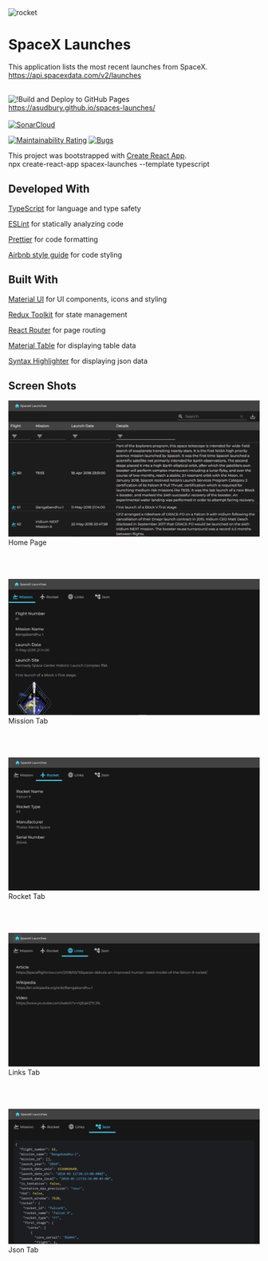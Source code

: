 <img src="https://images.unsplash.com/photo-1541185933-ef5d8ed016c2?ixid=MnwxMjA3fDB8MHxzZWFyY2h8OHx8cm9ja2V0fGVufDB8fDB8fA%3D%3D&ixlib=rb-1.2.1&auto=format&fit=crop&w=1050&q=80" alt="rocket"/>

# SpaceX Launches

This application lists the most recent launches from SpaceX.
<br />
https://api.spacexdata.com/v2/launches
<br />
<br />

![!Build and Deploy to GitHub Pages](https://github.com/asudbury/spacex-launches/workflows/Build%20and%20Deploy%20to%20GitHub%20Pages/badge.svg)
<br />
https://asudbury.github.io/spaces-launches/
<br /><br/>
[![SonarCloud](https://sonarcloud.io/images/project_badges/sonarcloud-black.svg)](https://sonarcloud.io/dashboard?id=asudbury_spacex-launches)

[![Maintainability Rating](https://sonarcloud.io/api/project_badges/measure?project=asudbury_spacex-launches&metric=sqale_rating)](https://sonarcloud.io/dashboard?id=asudbury_spacex-launches)
[![Bugs](https://sonarcloud.io/api/project_badges/measure?project=asudbury_spacex-launches&metric=bugs)](https://sonarcloud.io/dashboard?id=asudbury_spacex-launches)

This project was bootstrapped with [Create React App](https://github.com/facebook/create-react-app).
<br />
npx create-react-app spacex-launches --template typescript

## Developed With

[TypeScript](https://www.typescriptlang.org/) for language and type safety

[ESLint](https://eslint.org/) for statically analyzing code

[Prettier](https://prettier.io/) for code formatting

[Airbnb style guide](https://github.com/airbnb/javascript/) for code styling

## Built With

[Material UI](https://material-ui.com/) for UI components, icons and styling

[Redux Toolkit](https://redux-toolkit.js.org/) for state management

[React Router](https://reactrouter.com/) for page routing

[Material Table](https://material-table.com/) for displaying table data

[Syntax Highlighter](https://github.com/react-syntax-highlighter/react-syntax-highlighter/) for displaying json data

## Screen Shots

![home page](https://github.com/asudbury/spacex-launches/blob/master/public/assets/img/home.PNG?raw=true)
Home Page
<br/><br/>
<br/><br/>

![mission tab](https://github.com/asudbury/spacex-launches/blob/master/public/assets/img/mission.PNG?raw=true)
Mission Tab
<br/><br/>
<br/><br/>

![rocket tab](https://github.com/asudbury/spacex-launches/blob/master/public/assets/img/rocket.PNG?raw=true)
Rocket Tab
<br/><br/>
<br/><br/>

![links tab](https://github.com/asudbury/spacex-launches/blob/master/public/assets/img/links.PNG?raw=true)
Links Tab
<br/><br/>
<br/><br/>

![json tab](https://github.com/asudbury/spacex-launches/blob/master/public/assets/img/json.PNG?raw=true)
Json Tab
